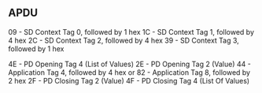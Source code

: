 
## APDU

09 - SD Context Tag 0, followed by 1 hex
1C - SD Context Tag 1, followed by 4 hex
2C - SD Context Tag 2, followed by 4 hex
39 - SD Context Tag 3, followed by 1 hex

4E - PD Opening Tag 4 (List of Values)
  2E - PD Opening Tag 2 (Value)
    44 - Application Tag 4, followed by 4 hex
      or
    82 - Application Tag 8, followed by 2 hex
  2F - PD Closing Tag 2 (Value)
4F - PD Closing Tag 4 (List Of Values)


